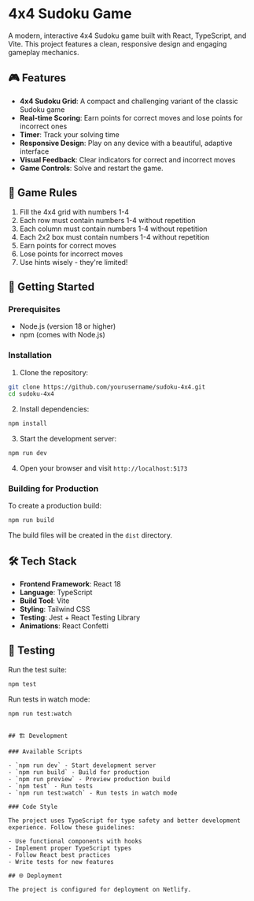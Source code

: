 # 4x4 Sudoku Game

A modern, interactive 4x4 Sudoku game built with React, TypeScript, and Vite. This project features a clean, responsive design and engaging gameplay mechanics.

## 🎮 Features

- **4x4 Sudoku Grid**: A compact and challenging variant of the classic Sudoku game
- **Real-time Scoring**: Earn points for correct moves and lose points for incorrect ones
- **Timer**: Track your solving time
- **Responsive Design**: Play on any device with a beautiful, adaptive interface
- **Visual Feedback**: Clear indicators for correct and incorrect moves
- **Game Controls**: Solve and restart the game.

## 🎯 Game Rules

1. Fill the 4x4 grid with numbers 1-4
2. Each row must contain numbers 1-4 without repetition
3. Each column must contain numbers 1-4 without repetition
4. Each 2x2 box must contain numbers 1-4 without repetition
5. Earn points for correct moves
6. Lose points for incorrect moves
7. Use hints wisely - they're limited!

## 🚀 Getting Started

### Prerequisites

- Node.js (version 18 or higher)
- npm (comes with Node.js)

### Installation

1. Clone the repository:

```bash
git clone https://github.com/yourusername/sudoku-4x4.git
cd sudoku-4x4
```

2. Install dependencies:

```bash
npm install
```

3. Start the development server:

```bash
npm run dev
```

4. Open your browser and visit `http://localhost:5173`

### Building for Production

To create a production build:

```bash
npm run build
```

The build files will be created in the `dist` directory.

## 🛠️ Tech Stack

- **Frontend Framework**: React 18
- **Language**: TypeScript
- **Build Tool**: Vite
- **Styling**: Tailwind CSS
- **Testing**: Jest + React Testing Library
- **Animations**: React Confetti

## 🧪 Testing

Run the test suite:

```bash
npm test
```

Run tests in watch mode:

```bash
npm run test:watch
```

```

## 🏗️ Development

### Available Scripts

- `npm run dev` - Start development server
- `npm run build` - Build for production
- `npm run preview` - Preview production build
- `npm test` - Run tests
- `npm run test:watch` - Run tests in watch mode

### Code Style

The project uses TypeScript for type safety and better development experience. Follow these guidelines:

- Use functional components with hooks
- Implement proper TypeScript types
- Follow React best practices
- Write tests for new features

## 🌐 Deployment

The project is configured for deployment on Netlify.

```
